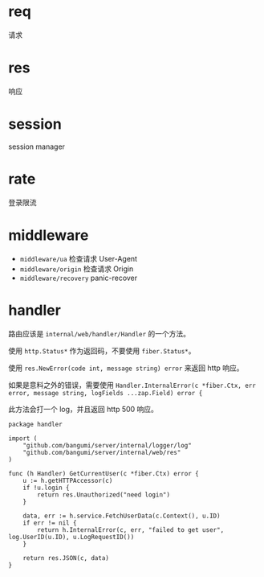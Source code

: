 # req

请求

# res

响应

# session

session manager

# rate

登录限流

# middleware

- `middleware/ua` 检查请求 User-Agent
- `middleware/origin` 检查请求 Origin
- `middleware/recovery` panic-recover

# handler

路由应该是 `internal/web/handler/Handler` 的一个方法。

使用 `http.Status*` 作为返回码，不要使用 `fiber.Status*`。

使用 `res.NewError(code int, message string) error` 来返回 http 响应。

如果是意料之外的错误，需要使用 `Handler.InternalError(c *fiber.Ctx, err error, message string, logFields ...zap.Field) error {`

此方法会打一个 log，并且返回 http 500 响应。

```golang
package handler

import (
	"github.com/bangumi/server/internal/logger/log"
	"github.com/bangumi/server/internal/web/res"
)

func (h Handler) GetCurrentUser(c *fiber.Ctx) error {
	u := h.getHTTPAccessor(c)
	if !u.login {
		return res.Unauthorized("need login")
	}

	data, err := h.service.FetchUserData(c.Context(), u.ID)
	if err != nil {
		return h.InternalError(c, err, "failed to get user", log.UserID(u.ID), u.LogRequestID())
	}

	return res.JSON(c, data)
}
```
